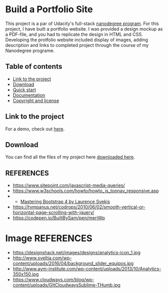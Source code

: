 # Build a Portfolio Site

This project is a par of Udacity's full-stack [nanodegree program](https://www.udacity.com/nanodegree). For this project, I have built a portfolio website. I was provided a design mockup as a PDF-file, and you had to replicate the design in HTML and CSS. Developing the protfolio website included display of images, adding description and links to completed project through the course  of my Nanodegree programe.  

## Table of contents

- [Link to the project](#link-to-the-project)
- [Download](#download)
- [Quick start](#quick-start)
- [Documentation](#documentation)
- [Copyright and license](#copyright-and-license)

## Link to the project

For a demo, check out [here]().

## Download

You can find all the files of my project here [downloaded here](https://github.com/paulina-grunwald/Udacity-Full-Stack-Web-Developer-Nanodegree/tree/master/P1%20-%20Movie%20Trailer%20Website).


## REFERENCES
- https://www.sitepoint.com/javascript-media-queries/
- https://www.w3schools.com/howto/howto_js_topnav_responsive.asp
- - [Mastering Bootstrap 4 by Laurence Svekis](https://www.safaribooksonline.com/library/view/mastering-bootstrap-4/9781787124141/)
- https://tympanus.net/codrops/2010/06/02/smooth-vertical-or-horizontal-page-scrolling-with-jquery/
- https://codepen.io/BuiltBySam/pen/merjWp
# Image REFERENCES
- https://designshack.net/images/designs/analytics-icon_1.jpg
- http://www.sveltia.com/wp-content/uploads/2016/04/background_slider_equipos.jpg
- http://www.aym-institute.com/wp-content/uploads/2013/10/Analytics-350x150.jpg
- https://www.cloudways.com/blog/wp-content/uploads/GItCloudwaysSublime-THumb.jpg
